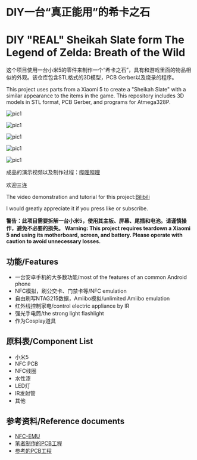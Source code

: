 # DIY一台“真正能用”的希卡之石
# DIY "REAL" Sheikah Slate form The Legend of Zelda: Breath of the Wild

这个项目使用一台小米5的零件来制作一个“希卡之石”，具有和游戏里面的物品相似的外观。该仓库包含STL格式的3D模型，PCB Gerber以及烧录的程序。

This project uses parts from a Xiaomi 5 to create a "Sheikah Slate" with a similar appearance to the items in the game. This repository includes 3D models in STL format, PCB Gerber, and programs for Atmega328P.

![pic1]()

![pic1]()

![pic1]()

![pic1]()

![pic1]()

成品的演示视频以及制作过程：[哔哩哔哩](https://www.bilibili.com/video/av735567996/)

欢迎三连

The video demonstration and tutorial for this project:[Bilibili](https://www.bilibili.com/video/av735567996/)

I would greatly appreciate it if you press like or subscribe.

**警告：此项目需要拆解一台小米5，使用其主板、屏幕、尾插和电池。请谨慎操作，避免不必要的损失。**
**Warning: This project requires teardown a Xiaomi 5 and using its motherboard, screen, and battery. Please operate with caution to avoid unnecessary losses.**

## 功能/Features
* 一台安卓手机的大多数功能/most of the features of an common Android phone
* NFC模拟，刷公交卡、门禁卡等/NFC emulation
* 自由刷写NTAG215数据，Amiibo模拟/unlimited Amiibo emulation
* 红外线控制家电/control electric appliance by IR
* 强光手电筒/the strong light flashlight
* 作为Cosplay道具

## 原料表/Component List
* 小米5
* NFC PCB
* NFC线圈
* 水性漆
* LED灯
* IR发射管
* 其他

## 参考资料/Reference documents
* [NFC-EMU](https://github.com/solosky/nfc-emu)
* [笔者制作的PCB工程](https://oshwhub.com/user256/nfcemu-modular_copy)
* [参考的PCB工程](https://oshwhub.com/89_g/nfcemu-for-solosky_copy)
